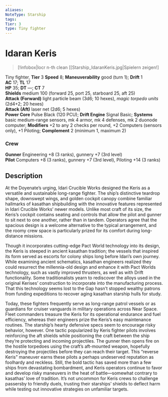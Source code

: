 ```yaml
---
aliases: 
NoteType: Starship
tags: 
Tier: 3
type: Tiny fighter
---
```


# Idaran Keris

> [!infobox|locr n-th clean
>  [[Starship_IdaranKeris.jpg|Spielern zeigen!]
> 

Tiny fighter, **Tier** 3 
**Speed** 8; **Maneuverability** good (turn 1); **Drift** 1  
**AC** 17; **TL** 17  
**HP** 35; **DT** —; **CT** 7  
**Shields** medium 100 (forward 25, port 25, starboard 25, aft 25)  
**Attack (Forward)** light particle beam (3d6; 10 hexes), _magic torpedo units_ (2d4+2; 20 hexes)  
**Attack (Aft)** laser net (2d6; 5 hexes)  
**Power Core** Pulse Black (120 PCU); **Drift Engine** Signal Basic; **Systems** basic medium-range sensors, mk 4 armor, mk 4 defenses, mk 2 duonode computer; **Modifiers** +2 to any 2 checks per round, +2 Computers (sensors only), +1 Piloting; **Complement** 2 (minimum 1, maximum 2)

### Crew

**Gunner** Engineering +8 (3 ranks), gunnery +7 (3rd level)  
**Pilot** Computers +8 (3 ranks), gunnery +7 (3rd level), Piloting +14 (3 ranks)

## Description

At the Doyenate’s urging, Idari Crucible Works designed the Keris as a versatile and sustainable long-range fighter. The ship’s distinctive teardrop shape, downswept wings, and golden cockpit canopy combine familiar hallmarks of kasathan shipbuilding with the innovative features represented in Idari Crucible Works’ newer models. Unlike most craft of its size, the Keris’s cockpit contains seating and controls that allow the pilot and gunner to sit next to one another, rather than in tandem. Operators agree that the spacious design is a welcome alternative to the typical arrangement, and the roomy crew space is particularly prized for its comfort during long-distance missions.  
  
Though it incorporates cutting-edge Pact World technology into its design, the Keris is steeped in ancient kasathan tradition; the vessels that inspired its form served as escorts for colony ships long before Idari’s own journey. While examining ancient schematics, kasathan engineers realized they could resurrect the millennia-old design and enhance it with Pact Worlds technology, such as vastly improved thrusters, as well as with Drift functionality. Some traditionalists yearn to rediscover the alloys used in the original Kerises’ construction to incorporate into the manufacturing process. That this technology seems lost to the Gap hasn’t stopped wealthy patrons from funding expeditions to recover aging kasathan starship hulls for study.  
  
Today, these fighters frequently serve as long-range patrol vessels or as guardians for cruiser vanguards in military operations across Near Space. Fleet commanders treasure the Keris for its operational endurance and fuel efficiency, whereas their engineers prize the Keris’s easy maintenance routines. The starship’s hearty defensive specs seem to encourage risky behavior, however. One tactic popularized by Keris fighter pilots involves reinforcing the aft shields while positioning the craft between the ship they’re protecting and incoming projectiles. The gunner then opens fire on the hostile torpedoes using the craft’s aft-mounted weapon, hopefully destroying the projectiles before they can reach their target. This “reverse Keris” maneuver earns these pilots a perhaps undeserved reputation as foolhardy and reckless. Still, the bold tactic has saved more than a few ships from devastating bombardment, and Keris operators continue to favor and develop risky maneuvers in the heat of battle—somewhat contrary to kasathas’ love of tradition. It’s not uncommon for Keris crews to challenge passersby to friendly duels, trusting their starships’ shields to deflect harm while testing out innovative strategies on unfamiliar targets.
